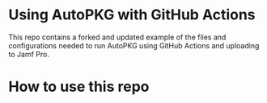 # Using AutoPKG with GitHub Actions

This repo contains a forked and updated example of the files and configurations needed to run AutoPKG using GitHub Actions and uploading to Jamf Pro.

# How to use this repo


